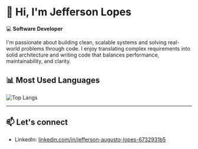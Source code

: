 # 👋 Hi, I'm Jefferson Lopes

💻 **Software Developer**

I'm passionate about building clean, scalable systems and solving real-world problems through code. 
I enjoy translating complex requirements into solid architecture and writing code that balances performance, maintainability, and clarity.


## 📊 Most Used Languages

![Top Langs](https://github-readme-stats.vercel.app/api/top-langs/?username=jeffersonalopes&layout=compact)

---

## 📫 Let's connect

- LinkedIn: [linkedin.com/in/jefferson-augusto-lopes-6732931b5](https://www.linkedin.com/in/jefferson-augusto-lopes-6732931b5/)
